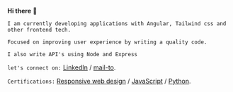 **Hi there** 👋

`I am currently developing applications with Angular, Tailwind css and other frontend tech.`

`Focused on improving user experience by writing a quality code.`

`I also write API's using Node and Express`

`let's connect on:` [LinkedIn](https://www.linkedin.com/in/umarmb) / [mail-to](imumar944@gmail.com).

`Certifications:` [Responsive web design](https://www.freecodecamp.org/certification/fccfc37f447-0dc0-4435-ac76-33d42f53a6ef/responsive-web-design) / [JavaScript](https://www.freecodecamp.org/certification/fccfc37f447-0dc0-4435-ac76-33d42f53a6ef/javascript-algorithms-and-data-structures) / [Python](https://www.coursera.org/account/accomplishments/certificate/CX36HDLWP3PG).
